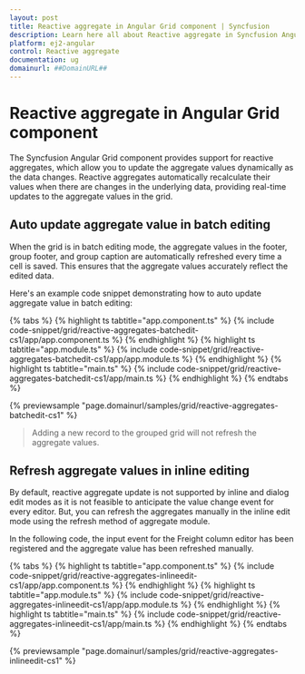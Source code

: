 ```yaml
---
layout: post
title: Reactive aggregate in Angular Grid component | Syncfusion
description: Learn here all about Reactive aggregate in Syncfusion Angular Grid component of Syncfusion Essential JS 2 and more.
platform: ej2-angular
control: Reactive aggregate 
documentation: ug
domainurl: ##DomainURL##
---
```


# Reactive aggregate in Angular Grid component

The Syncfusion Angular Grid component provides support for reactive aggregates, which allow you to update the aggregate values dynamically as the data changes. Reactive aggregates automatically recalculate their values when there are changes in the underlying data, providing real-time updates to the aggregate values in the grid.

## Auto update aggregate value in batch editing

When the grid is in batch editing mode, the aggregate values in the footer, group footer, and group caption are automatically refreshed every time a cell is saved. This ensures that the aggregate values accurately reflect the edited data.

Here's an example code snippet demonstrating how to auto update aggregate value in batch editing:

{% tabs %}
{% highlight ts tabtitle="app.component.ts" %}
{% include code-snippet/grid/reactive-aggregates-batchedit-cs1/app/app.component.ts %}
{% endhighlight %}
{% highlight ts tabtitle="app.module.ts" %}
{% include code-snippet/grid/reactive-aggregates-batchedit-cs1/app/app.module.ts %}
{% endhighlight %}
{% highlight ts tabtitle="main.ts" %}
{% include code-snippet/grid/reactive-aggregates-batchedit-cs1/app/main.ts %}
{% endhighlight %}
{% endtabs %}
  
{% previewsample "page.domainurl/samples/grid/reactive-aggregates-batchedit-cs1" %}

> Adding a new record to the grouped grid will not refresh the aggregate values.

## Refresh aggregate values in inline editing

By default, reactive aggregate update is not supported by inline and dialog edit modes as it is not feasible to anticipate the value change event for every editor. But, you can refresh the aggregates manually in the inline edit mode using the refresh method of aggregate module.

In the following code, the input event for the Freight column editor has been registered and the aggregate value has been refreshed manually.

{% tabs %}
{% highlight ts tabtitle="app.component.ts" %}
{% include code-snippet/grid/reactive-aggregates-inlineedit-cs1/app/app.component.ts %}
{% endhighlight %}
{% highlight ts tabtitle="app.module.ts" %}
{% include code-snippet/grid/reactive-aggregates-inlineedit-cs1/app/app.module.ts %}
{% endhighlight %}
{% highlight ts tabtitle="main.ts" %}
{% include code-snippet/grid/reactive-aggregates-inlineedit-cs1/app/main.ts %}
{% endhighlight %}
{% endtabs %}
  
{% previewsample "page.domainurl/samples/grid/reactive-aggregates-inlineedit-cs1" %}